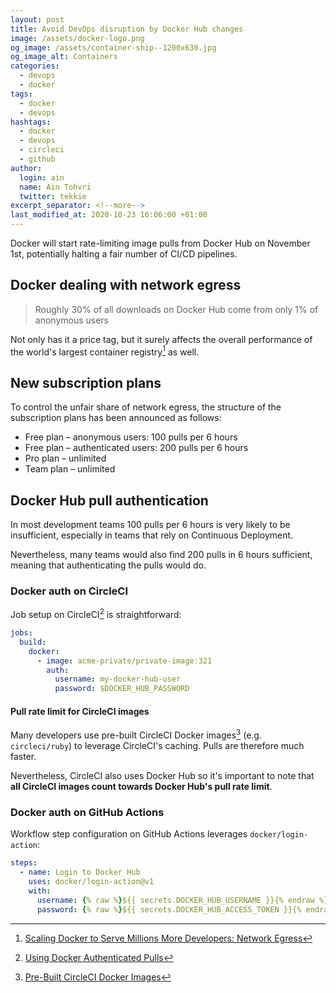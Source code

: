 ```yaml
---
layout: post
title: Avoid DevOps disruption by Docker Hub changes
image: /assets/docker-logo.png
og_image: /assets/container-ship--1200x630.jpg
og_image_alt: Containers
categories:
  - devops
  - docker
tags:
  - docker
  - devops
hashtags:
  - docker
  - devops
  - circleci
  - github
author:
  login: ain
  name: Ain Tohvri
  twitter: tekkie
excerpt_separator: <!--more-->
last_modified_at: 2020-10-23 16:06:00 +01:00
---
```

Docker will start rate-limiting image pulls from Docker Hub on November 1st, potentially halting a fair number of CI/CD pipelines.<!--more-->

## Docker dealing with network egress

> Roughly 30% of all downloads on Docker Hub come from only 1% of anonymous users

Not only has it a price tag, but it surely affects the overall performance of the world's largest container registry[^1] as well.

## New subscription plans

To control the unfair share of network egress, the structure of the subscription plans has been announced as follows:

- Free plan – anonymous users: 100 pulls per 6 hours
- Free plan – authenticated users: 200 pulls per 6 hours
- Pro plan – unlimited
- Team plan – unlimited

## Docker Hub pull authentication

In most development teams 100 pulls per 6 hours is very likely to be insufficient, especially in teams that rely on Continuous Deployment.

Nevertheless, many teams would also find 200 pulls in 6 hours sufficient, meaning that authenticating the pulls would do.

### Docker auth on CircleCI

Job setup on CircleCI[^2] is straightforward:

```yaml
jobs:
  build:
    docker:
      - image: acme-private/private-image:321
        auth:
          username: my-docker-hub-user
          password: $DOCKER_HUB_PASSWORD
```

#### Pull rate limit for CircleCI images

Many developers use pre-built CircleCI Docker images[^3] (e.g. `circleci/ruby`) to leverage CircleCI's caching. Pulls are therefore much faster.

Nevertheless, CircleCI also uses Docker Hub so it's important to note that __all CircleCI images count towards Docker Hub's pull rate limit__.

### Docker auth on GitHub Actions

Workflow step configuration on GitHub Actions leverages `docker/login-action`:

```yaml
steps:
  - name: Login to Docker Hub
    uses: docker/login-action@v1
    with:
      username: {% raw %}${{ secrets.DOCKER_HUB_USERNAME }}{% endraw %}
      password: {% raw %}${{ secrets.DOCKER_HUB_ACCESS_TOKEN }}{% endraw %}
```

[^1]: [Scaling Docker to Serve Millions More Developers: Network Egress](https://www.docker.com/blog/scaling-docker-to-serve-millions-more-developers-network-egress/)
[^2]: [Using Docker Authenticated Pulls](https://circleci.com/docs/2.0/private-images/)
[^3]: [Pre-Built CircleCI Docker Images](https://circleci.com/docs/2.0/circleci-images/)
